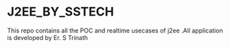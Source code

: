 # J2EE_BY_SSTECH
This repo contains all the POC and realtime usecases of j2ee  .All application is developed by Er.  S Trinath

